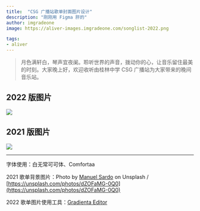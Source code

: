 ```yaml
---
title:  "CSG 广播站歌单封面图片设计"
description: "刚刚用 Figma 肝的"
author: imgradeone
image: https://aliver-images.imgradeone.com/songlist-2022.png

tags:
- aliver
---
```


> 月色满轩白，琴声宜夜阑。聆听世界的声音，拨动你的心，让音乐留住最美的时刻。大家晚上好，欢迎收听由桂林中学 CSG 广播站为大家带来的晚间音乐站。

## 2022 版图片

![](https://aliver-images.imgradeone.com/songlist-2022-2x.png)

## 2021 版图片

![](https://aliver-images.imgradeone.com/songlist-2x.png)

---

字体使用：白无常可可体、Comfortaa

2021 歌单背景图片：Photo by [Manuel Sardo](https://unsplash.com/@manuelsardo) on Unsplash / [https://unsplash.com/photos/dZOFaMG-0Q0](https://unsplash.com/photos/dZOFaMG-0Q0)

2022 歌单图片使用工具：[Gradienta Editor](https://gradienta.io/editor)
